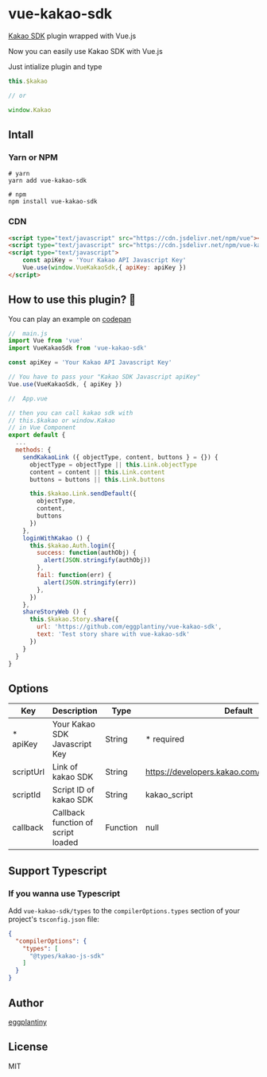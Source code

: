 # vue-kakao-sdk

[Kakao SDK](https://developers.kakao.com/tool) plugin wrapped with Vue.js

Now you can easily use Kakao SDK with Vue.js

Just intialize plugin and type 

```js
this.$kakao

// or

window.Kakao
```

## Intall

### Yarn or NPM
```
# yarn
yarn add vue-kakao-sdk

# npm
npm install vue-kakao-sdk
```

### CDN
```html
<script type="text/javascript" src="https://cdn.jsdelivr.net/npm/vue"></script>
<script type="text/javascript" src="https://cdn.jsdelivr.net/npm/vue-kakao-sdk@0.1.4/dist/js/vue-kakao-sdk.min.js"></script>
<script type="text/javascript">
    const apiKey = 'Your Kakao API Javascript Key'
    Vue.use(window.VueKakaoSdk,{ apiKey: apiKey })
</script>
```

## How to use this plugin? 🧐

You can play an example on [codepan](https://codepen.io/sigran0/pen/WNopPZw)

```js
//  main.js
import Vue from 'vue'
import VueKakaoSdk from 'vue-kakao-sdk'

const apiKey = 'Your Kakao API Javascript Key'

// You have to pass your "Kakao SDK Javascript apiKey"
Vue.use(VueKakaoSdk, { apiKey })
```

```js
//  App.vue

// then you can call kakao sdk with
// this.$kakao or window.Kakao
// in Vue Component
export default {
  ...
  methods: {
    sendKakaoLink ({ objectType, content, buttons } = {}) {
      objectType = objectType || this.Link.objectType
      content = content || this.Link.content
      buttons = buttons || this.Link.buttons

      this.$kakao.Link.sendDefault({
        objectType,
        content,
        buttons
      })
    },
    loginWithKakao () {
      this.$kakao.Auth.login({
        success: function(authObj) {
          alert(JSON.stringify(authObj))
        },
        fail: function(err) {
          alert(JSON.stringify(err))
        },
      })
    },
    shareStoryWeb () {
      this.$kakao.Story.share({
        url: 'https://github.com/eggplantiny/vue-kakao-sdk',
        text: 'Test story share with vue-kakao-sdk'
      })
    }
  }
}
```

## Options

|Key|Description|Type|Default|
|------|---|---|---|
|* apiKey|Your Kakao SDK Javascript Key|String|* required|
|scriptUrl|Link of kakao SDK|String|https://developers.kakao.com/sdk/js/kakao.min.js|
|scriptId|Script ID of kakao SDK|String|kakao_script|
|callback|Callback function of script loaded|Function|null|

## Support Typescript
### If you wanna use Typescript
Add `vue-kakao-sdk/types` to the `compilerOptions.types` section of your project's `tsconfig.json` file:
```json
{
  "compilerOptions": {
    "types": [
      "@types/kakao-js-sdk"
    ]
  }
}
```

## Author

[eggplantiny](https://github.com/eggplantiny)

## License
MIT
